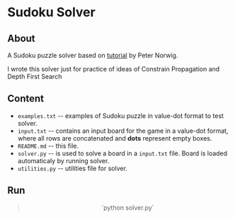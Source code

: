 # Sudoku Solver

## About
A Sudoku puzzle solver based on [tutorial](http://norvig.com/sudoku.html) by Peter Norwig.

I wrote this solver just for practice of ideas of Constrain Propagation and Depth First Search

## Content
- `examples.txt` -- examples of Sudoku puzzle in value-dot format to test solver.
- `input.txt` -- contains an input board for the game in a value-dot format, where all rows are concatenated and **dots** represent empty boxes.
- `README.md` -- this file.
- `solver.py` -- is used to solve a board in a `input.txt` file. Board is loaded automaticaly by running solver.
- `utilities.py` -- utilities file for solver.

## Run
><center>`python solver.py`</center>
